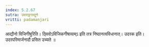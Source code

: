 ```yaml
---
index: 5.2.67
sutra: उदराट्ठगाद्यूने
vritti: padamanjari
---
```


 आद्यौनो विजिगीषुरिति। ठ्विवोऽविजिकगीषायाम्ऽ इति तत्र निष्ठानत्वविधानात्। उदरक इति। उदरपरिमार्जनादौ प्रसित उच्यते ॥